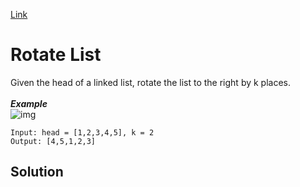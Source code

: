 [Link](https://leetcode.com/problems/rotate-list/description/)
# Rotate List
Given the head of a linked list, rotate the list to the right by k places.<br><br>
***Example***<br>
![img](https://assets.leetcode.com/uploads/2020/11/13/rotate1.jpg)
```
Input: head = [1,2,3,4,5], k = 2
Output: [4,5,1,2,3]
```
## Solution

